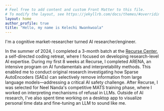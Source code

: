 ```yaml
---
# Feel free to add content and custom Front Matter to this file.
# To modify the layout, see https://jekyllrb.com/docs/themes/#overriding-theme-defaults
layout: home
author_profile: true
title: "Hello, my name is Kelechi Nwankwoala"
---
```


I'm a cognitive market-researcher turned AI researcher/engineer. 

In the summer of 2024, I completed a 3-month batch at the [Recurse Center](https://www.recurse.com/), a self-directed coding retreat, where I focused on developing research-level AI expertise. During my first 8 weeks at Recurse, I completed ARENA, an intensive program on AI fundamentals and interpretability methods. This enabled me to conduct original research investigating how Sparse AutoEncoders (SAEs) can selectively remove information from large language models—addressing a critical AI safety challenge. After Recurse, I was selected for Neel Nanda's competitive MATS training phase, where I worked on interpreting mechanisms of refusal in LLMs. Outside of AI research, I've also spent time working on a desktop app to visualize personal time data and fine-tuning an LLM to sound like me. 

